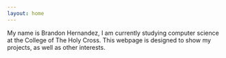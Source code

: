 ```yaml
---
layout: home 
---
```


My name is Brandon Hernandez, I am currently studying computer science at the College of The Holy Cross. This webpage is designed to show my projects, as well as other interests.
